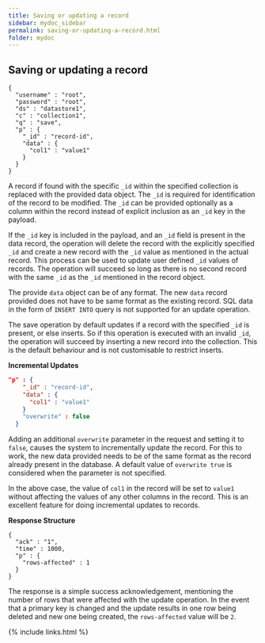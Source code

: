 ```yaml
---
title: Saving or updating a record
sidebar: mydoc_sidebar
permalink: saving-or-updating-a-record.html
folder: mydoc
---
```


## Saving or updating a record

```
{
  "username" : "root",
  "password" : "root",
  "ds" : "datastore1",
  "c" : "collection1",
  "q" : "save",
  "p" : {
    "_id" : "record-id",
    "data" : {
      "col1" : "value1"
    }
  } 
}
```

A record if found with the specific `_id` within the specified collection is replaced with the provided data object. The `_id` is required for identification of the record to be modified. The `_id` can be provided optionally as a column within the record instead of explicit inclusion as an `_id` key in the payload.

If the `_id` key is included in the payload, and an `_id` field is present in the data record, the operation will delete the record with the explicitly specified `_id` and create a new record with the `_id` value as mentioned in the actual record. This process can be used to update user defined `_id` values of records. The operation will succeed so long as there is no second record with the same `_id` as the `_id` mentioned in the record object.

The provide `data` object can be of any format. The new `data` record provided does not have to be same format as the existing record. SQL data in the form of `INSERT INTO` query is not supported for an update operation.

The save operation by default updates if a record with the specified `_id` is present, or else inserts. So if this operation is executed with an invalid `_id`, the operation will succeed by inserting a new record into the collection. This is the default behaviour and is not customisable to restrict inserts.

**Incremental Updates**

```json
"p" : {
    "_id" : "record-id",
    "data" : {
      "col1" : "value1"
    }
    "overwrite" : false
  }
```

Adding an additional `overwrite` parameter in the request and setting it to `false`, causes the system to incrementally update the record. For this to work, the new data provided needs to be of the same format as the record already present in the database. A default value of `overwrite true` is considered when the parameter is not specified.

In the above case, the value of `col1` in the record will be set to `value1` without affecting the values of any other columns in the record. This is an excellent feature for doing incremental updates to records.

**Response Structure**

```
{
  "ack" : "1",
  "time" : 1000,
  "p" : {
    "rows-affected" : 1
  }
}
```

The response is a simple success acknowledgement, mentioning the number of rows that were affected with the update operation. In the event that a primary key is changed and the update results in one row being deleted and new one being created, the `rows-affected` value will be `2`.

{% include links.html %}
